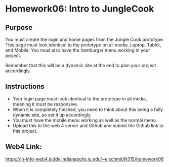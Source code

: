 # Homework06: Intro to JungleCook

## Purpose

You must create the login and home pages from the Jungle Cook prototype. This page must look identical to the prototype on all media. Laptop, Tablet, and Mobile. You must also have the hamburger menu working in your project. 

Remember that this will be a dynamic site at the end to plan your project accordingly. 

## Instructions

* Your login page must look identical to the prototype in all media, meaning it must be responsive. 
* When it is completely finished, you need to think about this being a fully dynamic site, so set it up accordingly. 
* You must have the mobile menu working as well as the normal menu. 
* Upload this to the web 4 server and Github and submit the Github link to this project. 

## Web4 Link:
https://in-info-web4.luddy.indianapolis.iu.edu/~ejschmit/N315/homework06